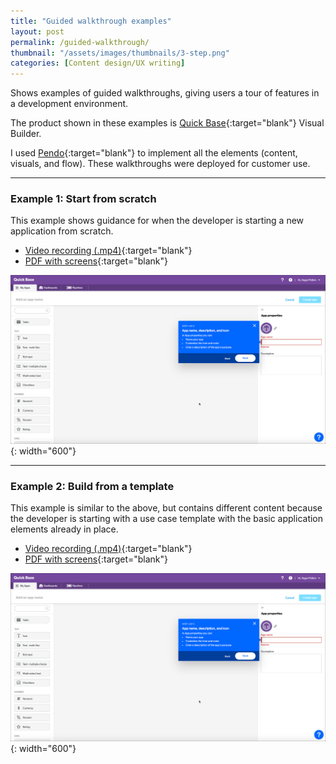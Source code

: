 ```yaml
---
title: "Guided walkthrough examples"
layout: post
permalink: /guided-walkthrough/
thumbnail: "/assets/images/thumbnails/3-step.png"
categories: [Content design/UX writing]
---
```

Shows examples of guided walkthroughs, giving users a tour of features in a development environment.

The product shown in these examples is [Quick Base](https://www.quickbase.com){:target="blank"} Visual Builder.

I used [Pendo](https://pendo.io){:target="blank"} to implement all the elements (content, visuals, and flow). These walkthroughs were deployed for customer use.

---

### Example 1: Start from scratch
This example shows guidance for when the developer is starting a new application from scratch.

- [Video recording (.mp4)](/assets/videos/visual-builder-tour-startfromscratch.mp4){:target="blank"}
- [PDF with screens](/assets/pdf/visual-builder-tour-startfromscratch.pdf){:target="blank"}

![](/assets/images/vb-scratch.png){: width="600"}

---

### Example 2: Build from a template
This example is similar to the above, but contains different content because the developer is starting with a use case template with the basic application elements already in place.

- [Video recording (.mp4)](/assets/videos/visual-builder-tour-build-from-template.mp4){:target="blank"}
- [PDF with screens](/assets/pdf/visual-builder-tour-build-from-template.pdf){:target="blank"}

![](/assets/images/vb-scratch.png){: width="600"}
